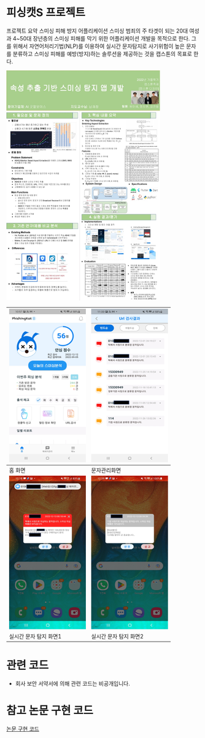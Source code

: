 # 피싱캣S 프로젝트
프로젝트 요약
스미싱 피해 방지 어플리케이션
스미싱 범죄의 주 타겟이 되는 20대 여성과 4~50대 장년층의 스미싱 피해를 막기 위한 어플리케이션 개발을 목적으로 한다. 그를 위해서 자연어처리기법(NLP)를 이용하여 실시간 문자탐지로 사기위험이 높은 문자를 분류하고 스미싱 피해를 예방(방지)하는 솔루션을 제공하는 것을 캡스톤의 목표로 한다.

<img src="./panel.jpg" width="400" height="600">


|<img src="./Screenshot_20221212-225715.jpg" width="200" height="400">|<img src="./pictur1.png" width="200" height="400">|
|--------|--------|
|홈 화면|문자관리화면|
<img src="./pic2.png" width="200" height="400"> | <img src="./pic3.png" width="200" height="400">
|실시간 문자 탐지 화면1|실시간 문자 탐지 화면2|
  




# 관련 코드
* 회사 보안 서약서에 의해 관련 코드는 비공개입니다.

# 참고 논문 구현 코드
[논문 구현 코드](https://github.com/Jiwon96/papers/tree/main/neural_Attention_Model_for_Aspect_Extraction)
